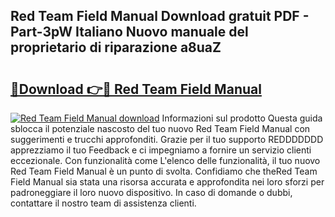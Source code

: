 ## Red Team Field Manual Download gratuit PDF - Part-3pW Italiano Nuovo manuale del proprietario di riparazione a8uaZ

# <h2><a href="http://dfcupm.blite.top/?on=Red+Team+Field+Manual">🔗Download 👉🔴 Red Team Field Manual</a></h2>

[![Red Team Field Manual download](https://i.imgur.com/lujVjoI.png)](http://dfcupm.blite.top/?on=Red+Team+Field+Manual)
Informazioni sul prodotto Questa guida sblocca il potenziale nascosto del tuo nuovo Red Team Field Manual con suggerimenti e trucchi approfonditi. Grazie per il tuo supporto REDDDDDDD apprezziamo il tuo Feedback e ci impegniamo a fornire un servizio clienti eccezionale. Con funzionalità come L'elenco delle funzionalità, il tuo nuovo Red Team Field Manual è un punto di svolta. Confidiamo che theRed Team Field Manual sia stata una risorsa accurata e approfondita nei loro sforzi per padroneggiare il loro nuovo dispositivo. In caso di domande o dubbi, contattare il nostro team di assistenza clienti.
